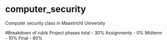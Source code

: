 # computer_security
Computer security class in Maastricht University

#Breakdown of rubik
Project phases total - 30%
Assignments - 0%
Midterm - 10%
Final - 60%

